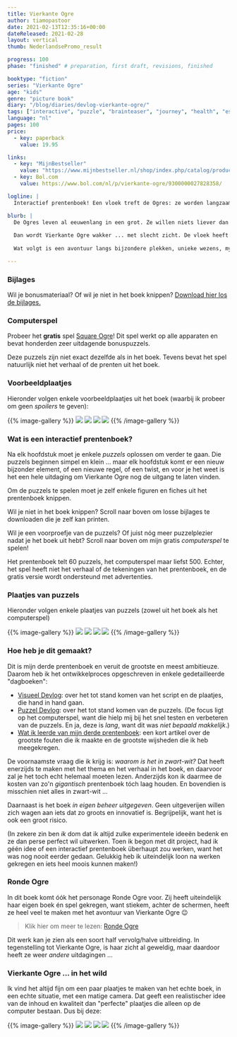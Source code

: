 ```yaml
---
title: Vierkante Ogre
author: tiamopastoor
date: 2021-02-13T12:35:16+00:00
dateReleased: 2021-02-28
layout: vertical
thumb: NederlandsePromo_result

progress: 100
phase: "finished" # preparation, first draft, revisions, finished

booktype: "fiction"
series: "Vierkante Ogre"
age: "kids"
genre: "picture book"
diary: "/blog/diaries/devlog-vierkante-ogre/"
tags: ["interactive", "puzzle", "brainteaser", "journey", "health", "escape", "game", "friendship"]
language: "nl"
pages: 100
price: 
  - key: paperback
    value: 19.95

links:
  - key: "MijnBestseller"
    value: "https://www.mijnbestseller.nl/shop/index.php/catalog/product/view/id/553069/s/vierkante-ogre-wilde-de-wereld-zien-254475-www-mijnbestseller-nl/"
  - key: Bol.com
    value: https://www.bol.com/nl/p/vierkante-ogre/9300000027828358/

logline: |
  Interactief prentenboek! Een vloek treft de Ogres: ze worden langzaam blind naarmate ze ouder worden! Als Vierkante Ogre wakker wordt en slecht kan zien, is hij bang dat het te laat is, en rent weg door de grotten op zoek naar een oplossing voor de vloek ...

blurb: |
  De Ogres leven al eeuwenlang in een grot. Ze willen niets liever dan de uitgang vinden, maar het lukt nooit, vanwege een bijzondere vloek: alle volwassen Ogres worden langzaam blind.
  
  Dan wordt Vierkante Ogre wakker ... met slecht zicht. De vloek heeft hem te pakken! Hij zoekt naar antwoorden. Waar komt de vloek vandaan? Waar is de uitgang van deze grot? Hoe kan hij zijn ogen nog redden?
  
  Wat volgt is een avontuur langs bijzondere plekken, unieke wezens, mysterieuze raadsels, en emotionele momenten. Een boek over het belang van zorgen voor je ogen en een genieten van al het moois in onze wereld.

---
```


### Bijlages

Wil je bonusmateriaal? Of wil je niet in het boek knippen? [Download hier los de bijlages.](https://drive.google.com/drive/folders/1RpEI53_OBbuW8OEtW6Sz0741UjYhzTrc)

### Computerspel

Probeer het **gratis** spel [Square Ogre](https://pandaqi.com/square-ogre)! Dit spel werkt op alle apparaten en bevat honderden zeer uitdagende bonuspuzzels. 

Deze puzzels zijn niet exact dezelfde als in het boek. Tevens bevat het spel natuurlijk niet het verhaal of de prenten uit het boek.

### Voorbeeldplaatjes

Hieronder volgen enkele voorbeeldplaatjes uit het boek (waarbij ik probeer om geen _spoilers_ te geven):

{{% image-gallery %}}
![](vierkante-ogre-1_result-1.webp)
![](vierkante-ogre-2_result-scaled.webp)
![](vierkante-ogre-3_result-scaled.webp)
![](vierkante-ogre-4_result-scaled.webp)
{{% /image-gallery %}}

### Wat is een interactief prentenboek? 

Na elk hoofdstuk moet je enkele _puzzels_ oplossen om verder te gaan. Die puzzels beginnen simpel en klein ... maar elk hoofdstuk komt er een nieuw bijzonder element, of een nieuwe regel, of een twist, en voor je het weet is het een hele uitdaging om Vierkante Ogre nog de uitgang te laten vinden.

Om de puzzels te spelen moet je zelf enkele figuren en fiches uit het prentenboek knippen. 

Wil je niet in het boek knippen? Scroll naar boven om losse bijlages te downloaden die je zelf kan printen.

Wil je een voorproefje van de puzzels? Of juist nóg meer puzzelplezier nadat je het boek uit hebt? Scroll naar boven om mijn gratis _computerspel_ te spelen!

Het prentenboek telt 60 puzzels, het computerspel maar liefst 500. Echter, het spel heeft niet het verhaal of de tekeningen van het prentenboek, en de gratis versie wordt ondersteund met advertenties.

### Plaatjes van puzzels

Hieronder volgen enkele plaatjes van puzzels (zowel uit het boek als het computerspel)

{{% image-gallery %}}
![](vierkante-ogre-5_result-scaled.webp)
![](vierkante-ogre-6_result-scaled.webp)
![](vierkante-ogre-7_result.webp)
![](vierkante-ogre-8_result.webp)
{{% /image-gallery %}}

### Hoe heb je dit gemaakt? 

Dit is mijn derde prentenboek en veruit de grootste en meest ambitieuze. Daarom heb ik het ontwikkelproces opgeschreven in enkele gedetailleerde "dagboeken":

* [Visueel Devlog](/blog/diaries/visueel-devlog-vierkante-ogre/): over het tot stand komen van het script en de plaatjes, die hand in hand gaan.
* [Puzzel Devlog](/blog/diaries/devlog-vierkante-ogre): over het tot stand komen van de puzzels. (De focus ligt op het computerspel, want die hielp mij bij het snel testen en verbeteren van de puzzels. En ja, deze is _lang_, want dit was _niet_ _bepaald_ _makkelijk_.)
* [Wat ik leerde van mijn derde prentenboek](/blog/2021/2021-03-03-wat-ik-leerde-van-mijn-derde-prentenboek): een kort artikel over de grootste fouten die ik maakte en de grootste wijsheden die ik heb meegekregen.

De voornaamste vraag die ik krijg is: _waarom is het in zwart-wit?_ Dat heeft enerzijds te maken met het thema en het verhaal in het boek, en daarvoor zal je het toch echt helemaal moeten lezen. Anderzijds kon ik daarmee de kosten van zo'n _gigantisch_ prentenboek tóch laag houden. En bovendien is misschien niet alles in zwart-wit ...

Daarnaast is het boek _in eigen beheer uitgegeven_. Geen uitgeverijen willen zich wagen aan iets dat zo groots en innovatief is. Begrijpelijk, want het is ook een groot risico.

(In zekere zin ben _ik_ dom dat ik altijd zulke experimentele ideeën bedenk en ze dan perse perfect wil uitwerken. Toen ik begon met dit project, had ik géén idee of een interactief prentenboek überhaupt zou werken, want het was nog nooit eerder gedaan. Gelukkig heb ik uiteindelijk loon na werken gekregen en iets heel moois kunnen maken!)

### Ronde Ogre 

In dit boek komt óók het personage Ronde Ogre voor. Zij heeft uiteindelijk haar eigen boek én spel gekregen, want stiekem, achter de schermen, heeft ze heel veel te maken met het avontuur van Vierkante Ogre 😉

> Klik hier om meer te lezen: [Ronde Ogre](/books/ronde-ogre/)

Dit werk kan je zien als een soort half vervolg/halve uitbreiding. In tegenstelling tot Vierkante Ogre, is haar zicht al geweldig, maar daardoor heeft ze weer _andere_ uitdagingen ...

### Vierkante Ogre ... in het wild 

Ik vind het altijd fijn om een paar plaatjes te maken van het echte boek, in een echte situatie, met een matige camera. Dat geeft een realistischer idee van de inhoud en kwaliteit dan "perfecte" plaatjes die alleen op de computer bestaan. Dus bij deze:

{{% image-gallery %}}
![](vierkante-ogre-9_result.webp)
![](vierkante-ogre-10_result.webp)
![](vierkante-ogre-11_result.webp)
![](vierkante-ogre-12_result.webp)
{{% /image-gallery %}}